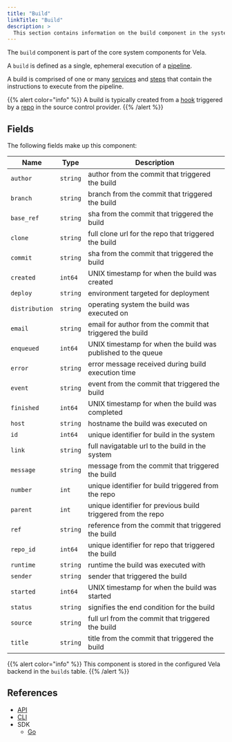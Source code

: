 ```yaml
---
title: "Build"
linkTitle: "Build"
description: >
  This section contains information on the build component in the system.
---
```


The `build` component is part of the core system components for Vela.

A `build` is defined as a single, ephemeral execution of a [pipeline](/docs/usage/concepts/pipeline).

A build is comprised of one or many [services](/docs/usage/concepts/system/service) and [steps](/docs/usage/concepts/system/step) that contain the instructions to execute from the pipeline.

{{% alert color="info" %}}
A build is typically created from a [hook](/docs/usage/concepts/system/hook) triggered by a [repo](/docs/usage/concepts/system/repo) in the source control provider.
{{% /alert %}}

## Fields

The following fields make up this component:

| Name           | Type     | Description                                                  |
| -------------- | -------- | ------------------------------------------------------------ |
| `author`       | `string` | author from the commit that triggered the build              |
| `branch`       | `string` | branch from the commit that triggered the build              |
| `base_ref`     | `string` | sha from the commit that triggered the build                 |
| `clone`        | `string` | full clone url for the repo that triggered the build         |
| `commit`       | `string` | sha from the commit that triggered the build                 |
| `created`      | `int64`  | UNIX timestamp for when the build was created                |
| `deploy`       | `string` | environment targeted for deployment                          |
| `distribution` | `string` | operating system the build was executed on                   |
| `email`        | `string` | email for author from the commit that triggered the build    |
| `enqueued`     | `int64`  | UNIX timestamp for when the build was published to the queue |
| `error`        | `string` | error message received during build execution time           |
| `event`        | `string` | event from the commit that triggered the build               |
| `finished`     | `int64`  | UNIX timestamp for when the build was completed              |
| `host`         | `string` | hostname the build was executed on                           |
| `id`           | `int64`  | unique identifier for build in the system                    |
| `link`         | `string` | full navigatable url to the build in the system              |
| `message`      | `string` | message from the commit that triggered the build             |
| `number`       | `int`    | unique identifier for build triggered from the repo          |
| `parent`       | `int`    | unique identifier for previous build triggered from the repo |
| `ref`          | `string` | reference from the commit that triggered the build           |
| `repo_id`      | `int64`  | unique identifier for repo that triggered the build          |
| `runtime`      | `string` | runtime the build was executed with                          |
| `sender`       | `string` | sender that triggered the build                              |
| `started`      | `int64`  | UNIX timestamp for when the build was started                |
| `status`       | `string` | signifies the end condition for the build                    |
| `source`       | `string` | full url from the commit that triggered the build            |
| `title`        | `string` | title from the commit that triggered the build               |

{{% alert color="info" %}}
This component is stored in the configured Vela backend in the `builds` table.
{{% /alert %}}

## References

* [API](/docs/api/build)
* [CLI](/docs/cli/build)
* SDK
  * [Go](/docs/sdk/go/build)
